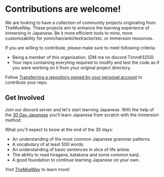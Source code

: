 # Contributions are welcome!

We are looking to have a collection of community projects originating from TheMoeWay. These projects aim to enhance the learning experience of immersing in Japanese. Be it more efficient tools to mine, more customizability for yomichan/anki/textractor/etc. or immersion resources.

If you are willing to contribute, please make sure to meet following criteria:

- Being a member of this organization. (DM me on discord Timm#3250)
- Your repo containing everyting required to modify and test the code as if you were working on it from your original project directory.

Follow [Transferring a repository owned by your personal account](https://docs.github.com/en/repositories/creating-and-managing-repositories/transferring-a-repository#transferring-a-repository-owned-by-your-personal-account) to contribute your repo.

## Get Involved

Join our discord server and let's start learning Japanese. With the help of the [30 Day Japanese](https://learnjapanese.moe/routine/) you'll learn Japanese from scratch with the immersion method. 

What you'll expect to know at the end of the 30 days:

- An understanding of the most common Japanese grammar patterns
- A vocabulary of at least 500 words.
- An understanding of basic sentences in slice of life anime.
- The ability to read hiragana, katakana and some common kanji.
- A good foundation to continue learning Japanese on your own.

Visit [TheMoeWay](https://learnjapanese.moe/) to learn more!

